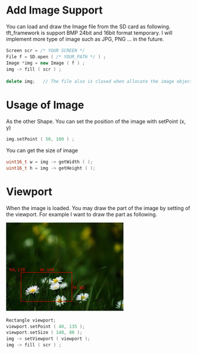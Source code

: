 # Add Image Support

You can load and draw the Image file from the SD card as following. tft_framework is support BMP 24bit and 16bit format temporary. I will implement more type of image such as JPG, PNG ... in the future.

```cpp
Screen scr = /* YOUR SCREEN */
File f = SD.open ( /* YOUR_PATH */ ) ;
Image *img = new Image ( f ) ;
img -> fill ( scr ) ;

delete img;   // The file also is closed when allocate the image object
```

# Usage of Image
As the other Shape. You can set the position of the image with setPoint (x, y)
```cpp
img.setPoint ( 50, 100 ) ;
```

You can get the size of image
```cpp
uint16_t w = img -> getWidth ( );
uint16_t h = img -> getHeight ( );
```

# Viewport
When the image is loaded. You may draw the part of the image by setting of the viewport. For example I want to draw the part as following.

![image](/320x240.jpg)
```cpp
Rectangle viewport;
viewport.setPoint ( 40, 135 );
viewport.setSize ( 140, 80 );
img -> setViewport ( viewport );
img -> fill ( scr ) ;
```
